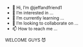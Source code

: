 - 👋 Hi, I’m @jeffandfriend1
- 👀 I’m interested in ...
- 🌱 I’m currently learning ...
- 💞️ I’m looking to collaborate on ...
- 📫 How to reach me ...

<!---
jeffandfriend1/jeffandfriend1 is a ✨ special ✨ repository because its `README.md` (this file) appears on your GitHub profile.
You can click the Preview link to take a look at your changes.
--->WELCOME GUYS 😈
